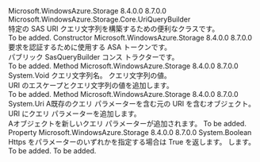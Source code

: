 <Type Name="SasQueryBuilder" FullName="Microsoft.WindowsAzure.Storage.Core.SasQueryBuilder">
  <TypeSignature Language="C#" Value="public class SasQueryBuilder : Microsoft.WindowsAzure.Storage.Core.UriQueryBuilder" />
  <TypeSignature Language="ILAsm" Value=".class public auto ansi beforefieldinit SasQueryBuilder extends Microsoft.WindowsAzure.Storage.Core.UriQueryBuilder" />
  <TypeSignature Language="DocId" Value="T:Microsoft.WindowsAzure.Storage.Core.SasQueryBuilder" />
  <TypeSignature Language="VB.NET" Value="Public Class SasQueryBuilder&#xA;Inherits UriQueryBuilder" />
  <TypeSignature Language="F#" Value="type SasQueryBuilder = class&#xA;    inherit UriQueryBuilder" />
  <AssemblyInfo>
    <AssemblyName>Microsoft.WindowsAzure.Storage</AssemblyName>
    <AssemblyVersion>8.4.0.0</AssemblyVersion>
    <AssemblyVersion>8.7.0.0</AssemblyVersion>
  </AssemblyInfo>
  <Base>
    <BaseTypeName>Microsoft.WindowsAzure.Storage.Core.UriQueryBuilder</BaseTypeName>
  </Base>
  <Interfaces />
  <Docs>
    <summary>
            特定の SAS URI クエリ文字列を構築するための便利なクラスです。
            </summary>
    <remarks>To be added.</remarks>
  </Docs>
  <Members>
    <Member MemberName=".ctor">
      <MemberSignature Language="C#" Value="public SasQueryBuilder (string sasToken);" />
      <MemberSignature Language="ILAsm" Value=".method public hidebysig specialname rtspecialname instance void .ctor(string sasToken) cil managed" />
      <MemberSignature Language="DocId" Value="M:Microsoft.WindowsAzure.Storage.Core.SasQueryBuilder.#ctor(System.String)" />
      <MemberSignature Language="VB.NET" Value="Public Sub New (sasToken As String)" />
      <MemberSignature Language="F#" Value="new Microsoft.WindowsAzure.Storage.Core.SasQueryBuilder : string -&gt; Microsoft.WindowsAzure.Storage.Core.SasQueryBuilder" Usage="new Microsoft.WindowsAzure.Storage.Core.SasQueryBuilder sasToken" />
      <MemberType>Constructor</MemberType>
      <AssemblyInfo>
        <AssemblyName>Microsoft.WindowsAzure.Storage</AssemblyName>
        <AssemblyVersion>8.4.0.0</AssemblyVersion>
        <AssemblyVersion>8.7.0.0</AssemblyVersion>
      </AssemblyInfo>
      <Parameters>
        <Parameter Name="sasToken" Type="System.String" />
      </Parameters>
      <Docs>
        <param name="sasToken">要求を認証するために使用する ASA トークンです。</param>
        <summary>
            パブリック SasQueryBuilder コンス トラクターです。
            </summary>
        <remarks>To be added.</remarks>
      </Docs>
    </Member>
    <Member MemberName="Add">
      <MemberSignature Language="C#" Value="public override void Add (string name, string value);" />
      <MemberSignature Language="ILAsm" Value=".method public hidebysig virtual instance void Add(string name, string value) cil managed" />
      <MemberSignature Language="DocId" Value="M:Microsoft.WindowsAzure.Storage.Core.SasQueryBuilder.Add(System.String,System.String)" />
      <MemberSignature Language="VB.NET" Value="Public Overrides Sub Add (name As String, value As String)" />
      <MemberSignature Language="F#" Value="override this.Add : string * string -&gt; unit" Usage="sasQueryBuilder.Add (name, value)" />
      <MemberType>Method</MemberType>
      <AssemblyInfo>
        <AssemblyName>Microsoft.WindowsAzure.Storage</AssemblyName>
        <AssemblyVersion>8.4.0.0</AssemblyVersion>
        <AssemblyVersion>8.7.0.0</AssemblyVersion>
      </AssemblyInfo>
      <ReturnValue>
        <ReturnType>System.Void</ReturnType>
      </ReturnValue>
      <Parameters>
        <Parameter Name="name" Type="System.String" />
        <Parameter Name="value" Type="System.String" />
      </Parameters>
      <Docs>
        <param name="name">クエリ文字列名。</param>
        <param name="value">クエリ文字列の値。</param>
        <summary>
            URI のエスケープとクエリ文字列の値を追加します。
            </summary>
        <remarks>To be added.</remarks>
      </Docs>
    </Member>
    <Member MemberName="AddToUri">
      <MemberSignature Language="C#" Value="public override Uri AddToUri (Uri uri);" />
      <MemberSignature Language="ILAsm" Value=".method public hidebysig virtual instance class System.Uri AddToUri(class System.Uri uri) cil managed" />
      <MemberSignature Language="DocId" Value="M:Microsoft.WindowsAzure.Storage.Core.SasQueryBuilder.AddToUri(System.Uri)" />
      <MemberSignature Language="F#" Value="override this.AddToUri : Uri -&gt; Uri" Usage="sasQueryBuilder.AddToUri uri" />
      <MemberType>Method</MemberType>
      <AssemblyInfo>
        <AssemblyName>Microsoft.WindowsAzure.Storage</AssemblyName>
        <AssemblyVersion>8.4.0.0</AssemblyVersion>
        <AssemblyVersion>8.7.0.0</AssemblyVersion>
      </AssemblyInfo>
      <ReturnValue>
        <ReturnType>System.Uri</ReturnType>
      </ReturnValue>
      <Parameters>
        <Parameter Name="uri" Type="System.Uri" />
      </Parameters>
      <Docs>
        <param name="uri">A<see cref="T:System.Uri" />既存のクエリ パラメーターを含む元の URI を含むオブジェクト。</param>
        <summary>
            URI にクエリ パラメーターを追加します。
            </summary>
        <returns>A<see cref="T:System.Uri" />オブジェクトを新しいクエリ パラメーターが追加されます。</returns>
        <remarks>To be added.</remarks>
      </Docs>
    </Member>
    <Member MemberName="RequireHttps">
      <MemberSignature Language="C#" Value="public bool RequireHttps { get; }" />
      <MemberSignature Language="ILAsm" Value=".property instance bool RequireHttps" />
      <MemberSignature Language="DocId" Value="P:Microsoft.WindowsAzure.Storage.Core.SasQueryBuilder.RequireHttps" />
      <MemberSignature Language="VB.NET" Value="Public ReadOnly Property RequireHttps As Boolean" />
      <MemberSignature Language="F#" Value="member this.RequireHttps : bool" Usage="Microsoft.WindowsAzure.Storage.Core.SasQueryBuilder.RequireHttps" />
      <MemberType>Property</MemberType>
      <AssemblyInfo>
        <AssemblyName>Microsoft.WindowsAzure.Storage</AssemblyName>
        <AssemblyVersion>8.4.0.0</AssemblyVersion>
        <AssemblyVersion>8.7.0.0</AssemblyVersion>
      </AssemblyInfo>
      <ReturnValue>
        <ReturnType>System.Boolean</ReturnType>
      </ReturnValue>
      <Docs>
        <summary>
            Https をパラメーターのいずれかを指定する場合は True を返します。 します。
            </summary>
        <value>To be added.</value>
        <remarks>To be added.</remarks>
      </Docs>
    </Member>
  </Members>
</Type>